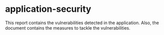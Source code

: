 # application-security

This report contains the vulnerabilities detected in the application. Also, the document contains the measures to tackle the vulnerabilities.
